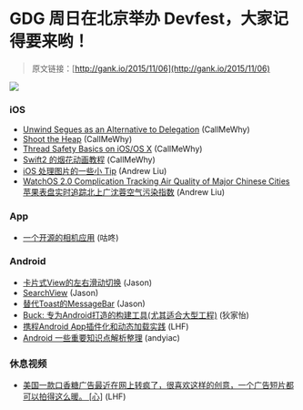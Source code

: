 # GDG 周日在北京举办 Devfest，大家记得要来哟！

> 原文链接：[http://gank.io/2015/11/06](http://gank.io/2015/11/06)

![](http://ww4.sinaimg.cn/large/7a8aed7bjw1exr0p4r0h3j20oy15445o.jpg)

### iOS

* [Unwind Segues as an Alternative to Delegation](http://useyourloaf.com/blog/unwind) (CallMeWhy)
* [Shoot the Heap](http://www.russbishop.net/shoot) (CallMeWhy)
* [Thread Safety Basics on iOS/OS X](http://blog.parse.com/learn/thread) (CallMeWhy)
* [Swift2 的烟花动画教程](http://ios-animations-by-emails.com/posts/2015) (CallMeWhy)
* [iOS 处理图片的一些小 Tip](http://blog.ibireme.com/) (Andrew Liu)
* [WatchOS 2.0 Complication Tracking Air Quality of Major Chinese Cities 苹果表盘实时追踪北上广沈蓉空气污染指数](https://github.com/diwu/BeijingAirWatch) (Andrew Liu)

### App

* [一个开源的相机应用](https://github.com/ValuesFeng/ResoCamera) (咕咚)

### Android

* [卡片式View的左右滑动切换](https://github.com/GadgetCheck/TinderView) (Jason)
* [SearchView](https://github.com/sahildave/Search) (Jason)
* [替代Toast的MessageBar](https://github.com/SimonVT/MessageBar) (Jason)
* [Buck: 专为Android打造的构建工具(尤其适合大型工程)](http://zserge.com/blog/buck) (狄家怡)
* [携程Android App插件化和动态加载实践](http://gold.xitu.io/entry/5639fe8360b259ca66b3e6ff) (LHF)
* [Android 一些重要知识点解析整理](https://github.com/FX) (andyiac)

### 休息视频

* [美国一款口香糖广告最近在网上转疯了，很喜欢这样的创意，一个广告短片都可以拍得这么暖。 [心]](http://video.weibo.com/show?fid=1034) (LHF)

